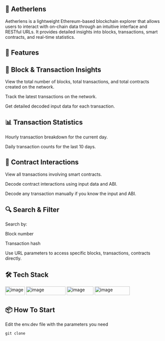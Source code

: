 ## 🧭 Aetherlens


Aetherlens is a lightweight Ethereum-based blockchain explorer that allows users to interact with on-chain data through an intuitive interface and RESTful URLs. It provides detailed insights into blocks, transactions, smart contracts, and real-time statistics.

## 🚀 Features


## 🔢 Block & Transaction Insights


View the total number of blocks, total transactions, and total contracts created on the network.

Track the latest transactions on the network.

Get detailed decoded input data for each transaction.

## 📊 Transaction Statistics

Hourly transaction breakdown for the current day.

Daily transaction counts for the last 10 days.

## 🧠 Contract Interactions

View all transactions involving smart contracts.

Decode contract interactions using input data and ABI.

Decode any transaction manually if you know the input and ABI.

## 🔍 Search & Filter

Search by:

Block number

Transaction hash


Use URL parameters to access specific blocks, transactions, contracts directly.

## 🛠️ Tech Stack

<img width="63" height="28" alt="image" src="https://github.com/user-attachments/assets/eec786b7-209e-444e-87bb-1da19b221827" />
<img width="127" height="28" alt="image" src="https://github.com/user-attachments/assets/d0a40724-94ac-4ddb-bf24-e0ce1624e681" />

<img width="86" height="28" alt="image" src="https://github.com/user-attachments/assets/567568ef-f482-4692-8e4e-2764791ad773" /> 
 <img width="113" height="28" alt="image" src="https://github.com/user-attachments/assets/957cc998-d871-4f04-af1d-2dc6da111b00" />

## 📦 How To Start

Edit the env.dev file with the parameters you need 
```
git clone 



